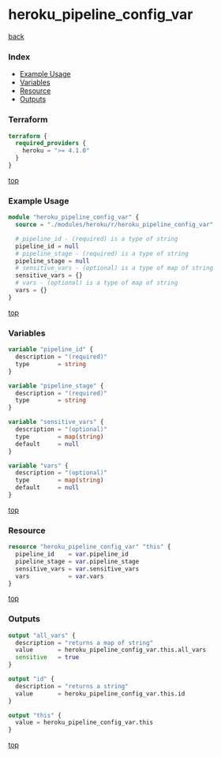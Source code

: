 # heroku_pipeline_config_var

[back](../heroku.md)

### Index

- [Example Usage](#example-usage)
- [Variables](#variables)
- [Resource](#resource)
- [Outputs](#outputs)

### Terraform

```terraform
terraform {
  required_providers {
    heroku = ">= 4.1.0"
  }
}
```

[top](#index)

### Example Usage

```terraform
module "heroku_pipeline_config_var" {
  source = "./modules/heroku/r/heroku_pipeline_config_var"

  # pipeline_id - (required) is a type of string
  pipeline_id = null
  # pipeline_stage - (required) is a type of string
  pipeline_stage = null
  # sensitive_vars - (optional) is a type of map of string
  sensitive_vars = {}
  # vars - (optional) is a type of map of string
  vars = {}
}
```

[top](#index)

### Variables

```terraform
variable "pipeline_id" {
  description = "(required)"
  type        = string
}

variable "pipeline_stage" {
  description = "(required)"
  type        = string
}

variable "sensitive_vars" {
  description = "(optional)"
  type        = map(string)
  default     = null
}

variable "vars" {
  description = "(optional)"
  type        = map(string)
  default     = null
}
```

[top](#index)

### Resource

```terraform
resource "heroku_pipeline_config_var" "this" {
  pipeline_id    = var.pipeline_id
  pipeline_stage = var.pipeline_stage
  sensitive_vars = var.sensitive_vars
  vars           = var.vars
}
```

[top](#index)

### Outputs

```terraform
output "all_vars" {
  description = "returns a map of string"
  value       = heroku_pipeline_config_var.this.all_vars
  sensitive   = true
}

output "id" {
  description = "returns a string"
  value       = heroku_pipeline_config_var.this.id
}

output "this" {
  value = heroku_pipeline_config_var.this
}
```

[top](#index)